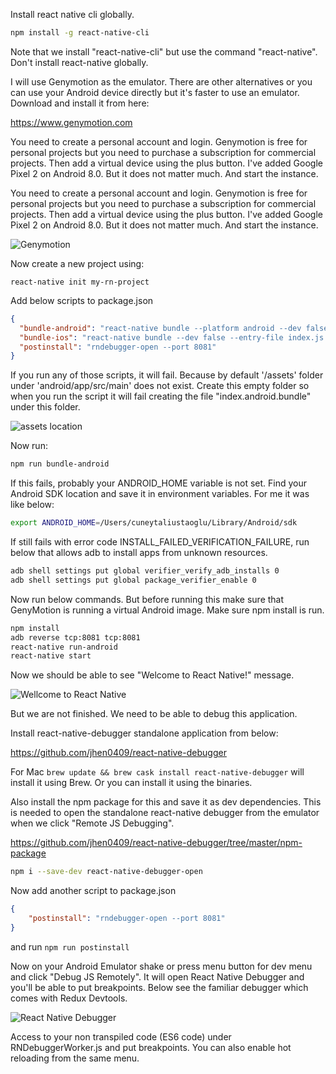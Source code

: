 Install react native cli globally.

```sh
npm install -g react-native-cli
```

Note that we install "react-native-cli" but use the command "react-native". Don't install react-native globally. 

I will use Genymotion as the emulator. There are other alternatives or you can use your Android device directly but it's faster to use an emulator. Download and install it from here:

https://www.genymotion.com

You need to create a personal account and login. Genymotion is free for personal projects but you need to purchase a subscription for commercial projects. Then add a virtual device using the plus button. I've added Google Pixel 2 on Android 8.0. But it does not matter much. And start the instance.

You need to create a personal account and login. Genymotion is free for personal projects but you need to purchase a subscription for commercial projects. Then add a virtual device using the plus button. I've added Google Pixel 2 on Android 8.0. But it does not matter much. And start the instance.

![Genymotion](https://cuneyt.aliustaoglu.biz/en/content/images/2019/01/image-1.png)

Now create a new project using:

```
react-native init my-rn-project

```

Add below scripts to package.json

```json
{
  "bundle-android": "react-native bundle --platform android --dev false --entry-file index.js --bundle-output android/app/src/main/assets/index.android.bundle --assets-dest android/app/src/main/res && react-native run-android",
  "bundle-ios": "react-native bundle --dev false --entry-file index.js --bundle-output ios/main.jsbundle --platform ios",
  "postinstall": "rndebugger-open --port 8081"
}
```

If you run any of those scripts, it will fail. Because by default '/assets' folder under 'android/app/src/main' does not exist. Create this empty folder so when you run the script it will fail creating the file "index.android.bundle" under this folder.

![assets location](https://cuneyt.aliustaoglu.biz/en/content/images/2019/01/image.png)

Now run:

```sh
npm run bundle-android
```

If this fails, probably your ANDROID_HOME variable is not set. Find your Android SDK location and save it in environment variables. For me it was like below:

```sh
export ANDROID_HOME=/Users/cuneytaliustaoglu/Library/Android/sdk
```

If still fails with error code INSTALL_FAILED_VERIFICATION_FAILURE, run below that allows adb to install apps from unknown resources.

```sh
adb shell settings put global verifier_verify_adb_installs 0
adb shell settings put global package_verifier_enable 0
```

Now run below commands. But before running this make sure that GenyMotion is running a virtual Android image. Make sure npm install is run.

```sh
npm install
adb reverse tcp:8081 tcp:8081
react-native run-android
react-native start
```

Now we should be able to see "Welcome to React Native!" message. 

![Wellcome to React Native](https://cuneyt.aliustaoglu.biz/en/content/images/2019/01/image-2.png)

But we are not finished. We need to be able to debug this application.

Install react-native-debugger standalone application from below:

https://github.com/jhen0409/react-native-debugger

For Mac ```brew update && brew cask install react-native-debugger``` will install it using Brew. Or you can install it using the binaries.

Also install the npm package for this and save it as dev dependencies. This is needed to open the standalone react-native debugger from the emulator when we click "Remote JS Debugging".

https://github.com/jhen0409/react-native-debugger/tree/master/npm-package

```sh
npm i --save-dev react-native-debugger-open
```

Now add another script to package.json

```json
{
    "postinstall": "rndebugger-open --port 8081"
}
```

and run ```npm run postinstall```

Now on your Android Emulator shake or press menu button for dev menu and click "Debug JS Remotely". It will open React Native Debugger and you'll be able to put breakpoints. Below see the familiar debugger which comes with Redux Devtools. 

![React Native Debugger](https://cuneyt.aliustaoglu.biz/en/content/images/2019/01/image-5.png)

Access to your non transpiled code (ES6 code) under RNDebuggerWorker.js and put breakpoints. You can also enable hot reloading from the same menu.
